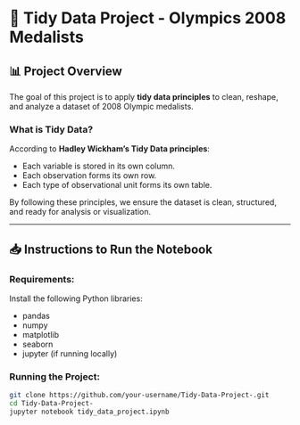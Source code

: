 # 🧹 Tidy Data Project - Olympics 2008 Medalists

## 📊 Project Overview
The goal of this project is to apply **tidy data principles** to clean, reshape, and analyze a dataset of 2008 Olympic medalists. 

### What is Tidy Data?
According to **Hadley Wickham’s Tidy Data principles**:
- Each variable is stored in its own column.
- Each observation forms its own row.
- Each type of observational unit forms its own table.

By following these principles, we ensure the dataset is clean, structured, and ready for analysis or visualization.

---

## 📥 Instructions to Run the Notebook
### Requirements:
Install the following Python libraries:
- pandas
- numpy
- matplotlib
- seaborn
- jupyter (if running locally)

### Running the Project:
```bash
git clone https://github.com/your-username/Tidy-Data-Project-.git
cd Tidy-Data-Project-
jupyter notebook tidy_data_project.ipynb
